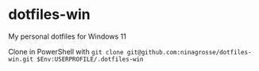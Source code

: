 # dotfiles-win
My personal dotfiles for Windows 11

Clone in PowerShell with `git clone git@github.com:ninagrosse/dotfiles-win.git $Env:USERPROFILE/.dotfiles-win`
